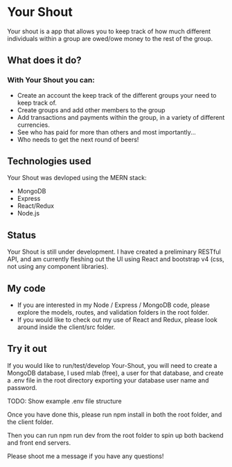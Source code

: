 # Your Shout
Your shout is a app that allows you to keep track of how much different individuals within a group are owed/owe money to the rest of the group.

## What does it do?
### With Your Shout you can:
* Create an account the keep track of the different groups your need to keep track of.
* Create groups and add other members to the group
* Add transactions and payments within the group, in a variety of different currencies.
* See who has paid for more than others
and most importantly...
* Who needs to get the next round of beers!

## Technologies used
Your Shout was devloped using the MERN stack:
* MongoDB
* Express 
* React/Redux
* Node.js

## Status
Your Shout is still under development. I have created a preliminary RESTful API, and am currently fleshing out the UI using React and bootstrap v4 (css, not using any component libraries).

## My code
* If you are interested in my Node / Express / MongoDB code, please explore the models, routes, and validation folders in the root folder.
* If you would like to check out my use of React and Redux, please look around inside the client/src folder.


## Try it out
If you would like to run/test/develop Your-Shout, you will need to create a MongoDB database, I used mlab (free), a user for that database, and create a .env file in the root directory exporting your database user name and password.

TODO: Show example .env file structure

Once you have done this, please run npm install in both the root folder, and the client folder.

Then you can run npm run dev from the root folder to spin up both backend and front end servers.

Please shoot me a message if you have any questions!




